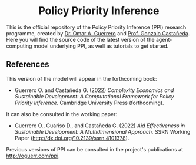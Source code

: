 # <center> Policy Priority Inference </center>

This is the official repository of the Policy Priority Inference (PPI) research programme, created by [Dr. Omar A. Guerrero](http://oguerr.com) and [Prof. Gonzalo Castañeda](https://www.social-complexity.com).
Here you will find the source code of the latest version of the agent-computing model underlying PPI, as well as tutorials to get started.

## References

This version of the model will appear in the forthcoming book:

* Guerrero O. and Castañeda G. (2022) *Complexity Economics and Sustainable Development: A Computational Framework for Policy Priority Inference.* Cambridge University Press (forthcoming).

It can also be consulted in the working paper:

* Guerrero O., Guariso D., and Castañeda G. (2022) *Aid Effectiveness in Sustainable Development: A Multidimensional Approach.* SSRN Working Paper (http://dx.doi.org/10.2139/ssrn.4101378).


Previous versions of PPI can be consulted in the project's publications at http://oguerr.com/ppi.

